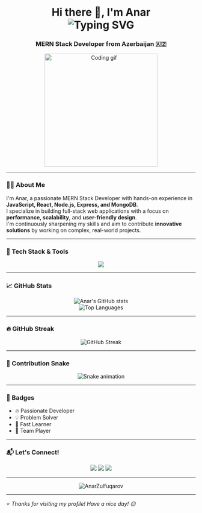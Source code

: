 <h1 align="center">
  Hi there 👋, I'm Anar  
  <br>
  <img src="https://readme-typing-svg.demolab.com?font=Fira+Code&weight=500&pause=1000&color=F75C7E&center=true&vCenter=true&multiline=true&width=435&lines=MERN+Stack+Developer;JavaScript+%7C+React+%7C+Node.js+%7C+MongoDB;Passionate+about+Full-Stack+Development+%F0%9F%92%BB" alt="Typing SVG" />
</h1>

<h3 align="center">MERN Stack Developer from Azerbaijan 🇦🇿</h3>

<p align="center">
  <img src="https://media.giphy.com/media/qgQUggAC3Pfv687qPC/giphy.gif" width="300" alt="Coding gif">
</p>

---

### 👨‍💻 About Me

I'm Anar, a passionate MERN Stack Developer with hands-on experience in **JavaScript, React, Node.js, Express, and MongoDB**.  
I specialize in building full-stack web applications with a focus on **performance, scalability**, and **user-friendly design**.  
I'm continuously sharpening my skills and aim to contribute **innovative solutions** by working on complex, real-world projects.

---

### 🚀 Tech Stack & Tools

<p align="center">
  <img src="https://skillicons.dev/icons?i=js,ts,react,nodejs,express,mongodb,html,css,git,vscode" />
</p>

---

### 📈 GitHub Stats

<p align="center">
  <img src="https://github-readme-stats.vercel.app/api?username=AnarZulfuqarov&show_icons=true&theme=radical" alt="Anar's GitHub stats" />
  <br />
  <img src="https://github-readme-stats.vercel.app/api/top-langs/?username=AnarZulfuqarov&layout=compact&theme=radical" alt="Top Languages" />
</p>

---

### 🔥 GitHub Streak

<p align="center">
  <img src="https://streak-stats.demolab.com?user=AnarZulfuqarov&theme=radical&date_format=M%20j%5B%2C%20Y%5D" alt="GitHub Streak" />
</p>

---

### 🐍 Contribution Snake

<p align="center">
  <img src="https://github.com/AnarZulfuqarov/AnarZulfuqarov/blob/output/github-contribution-grid-snake.svg" alt="Snake animation" />
</p>

---

### 🏅 Badges

- 🔥 Passionate Developer  
- 💡 Problem Solver  
- 🧠 Fast Learner  
- 🤝 Team Player  

---

### 📬 Let's Connect!

<p align="center">
  <a href="mailto:zulfuqarov584@gmail.com"><img src="https://img.shields.io/badge/Gmail-D14836?style=for-the-badge&logo=gmail&logoColor=white" /></a>
  <a href="https://linkedin.com/in/anar-zulfugarov-344052302"><img src="https://img.shields.io/badge/LinkedIn-0077B5?style=for-the-badge&logo=linkedin&logoColor=white" /></a>
  <a href="https://github.com/AnarZulfuqarov"><img src="https://img.shields.io/badge/GitHub-100000?style=for-the-badge&logo=github&logoColor=white" /></a>
</p>

---

<p align="center">
  <img src="https://komarev.com/ghpvc/?username=AnarZulfuqarov&label=Profile%20views&color=0e75b6&style=flat" alt="AnarZulfuqarov" />
</p>

---

⭐️ *Thanks for visiting my profile! Have a nice day! 😊*

